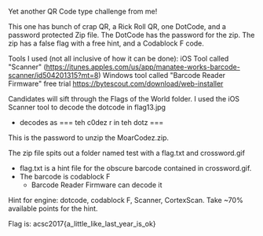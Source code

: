 Yet another QR Code type challenge from me!

This one has bunch of crap QR, a Rick Roll QR, one DotCode, and a password protected Zip file.  The DotCode has the password for the zip.  The zip has a false flag with a free hint, and a Codablock F code.

Tools I used (not all inclusive of how it can be done):
iOS Tool called "Scanner" (https://itunes.apples.com/us/app/manatee-works-barcode-scanner/id504201315?mt=8)
Windows tool called "Barcode Reader Firmware" free trial https://bytescout.com/download/web-installer

Candidates will sift through the Flags of the World folder.  I used the iOS Scanner tool to decode the dotcode in flag13.jpg
* decodes as === teh c0dez r in teh dotz ===

This is the password to unzip the MoarCodez.zip.

The zip file spits out a folder named test with a flag.txt and crossword.gif
* flag.txt is a hint file for the obscure barcode contained in crossword.gif.
* The barcode is codablock F
  * Barcode Reader Firmware can decode it
  
Hint for engine:  dotcode, codablock F, Scanner, CortexScan.  Take ~70% available points for the hint.

Flag is: acsc2017{a_little_like_last_year_is_ok}
